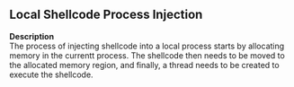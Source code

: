 ## Local Shellcode Process Injection

**Description**<br />
The process of injecting shellcode into a local process starts by allocating memory in the currentt process. The shellcode then needs to be moved to the allocated memory region, and finally, a thread needs to be created to execute the shellcode.
